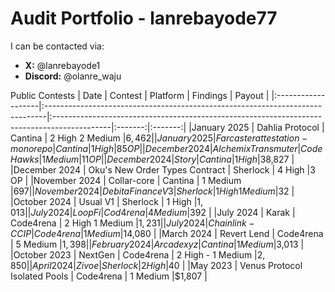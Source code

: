 # Audit Portfolio - lanrebayode77

I can be contacted via:

- **X:** @lanrebayode1
- **Discord:** @olanre_waju





Public Contests
| Date             | Contest                                                                       | Platform                                                                                 | Findings | Payout |
|:-------------------|:------------------------------------------------------------------------------|:--------------------------------------------------------------------------------------------|:-------:|:-------:|
|January 2025 | Dahlia Protocol | Cantina | 2 High 2 Medium  |$6,462 |
|January 2025 | Farcasterattestation-monorepo | Cantina | 1 High | 85 OP |
|December 2024 | Alchemix Transmuter | CodeHawks | 1 Medium  |11 OP |
|December 2024 | Story | Cantina | 1 High |$38,827 |
|December 2024 | Oku's New Order Types Contract | Sherlock | 4 High |3 OP |
|November 2024 | Collar-core | Cantina | 1 Medium |$697 |
|November 2024 | Debita Finance V3 | Sherlock | 1 High 1 Medium |$32 |
|October 2024 | Usual V1 | Sherlock | 1 High |$1,013 |
|July 2024 | LoopFi | Cod4rena | 4 Medium |$392 |
|July 2024 | Karak | Code4rena | 2 High 1 Medium |$1,231 |
|July 2024 | Chainlink - CCIP | Code4rena | 1 Medium |$14,080 |
|March 2024 | Revert Lend | Code4rena | 5 Medium |$1,398 |
|February 2024  | Arcadexyz | Cantina | 1 Medium |$3,013 |
|October 2023  | NextGen | Code4rena | 2 High - 1 Medium |$2,850 |
|April 2024  | Zivoe | Sherlock | 2 High |$40 |
|May 2023 | Venus Protocol Isolated Pools | Code4rena | 1 Medium |$1,807 |
